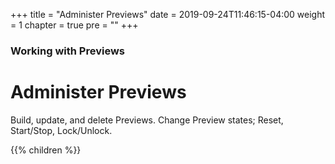 +++
title = "Administer Previews"
date = 2019-09-24T11:46:15-04:00
weight = 1
chapter = true
pre = "<b></b>"
+++

### Working with Previews

# Administer Previews

Build, update, and delete Previews. Change Preview states; Reset, Start/Stop, Lock/Unlock.

{{% children %}}

